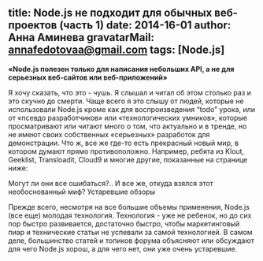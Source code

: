 title: Node.js не подходит для обычных веб-проектов (часть 1)
date: 2014-16-01
author: Анна Аминева
gravatarMail: annafedotovaa@gmail.com
tags: [Node.js]
---

**«Node.js полезен только для написания небольших API, а не для серьезных веб-сайтов или веб-приложений»**

Я хочу сказать, что это - чушь. Я слышал и читал об этом столько раз и это скучно до смерти. Чаще всего я это слышу от людей, которые не использовали Node.js кроме как для воспроизведения “todo” урока, или от «псевдо разработчиков» или «технологических умников», которые просматривают или читают много о том, что актуально и в тренде, но не имеют своих собственных «серьезных» разработок для демонстрации.
Что ж, все же где-то есть прекрасный новый мир, в котором думают прямо противоположно. Например, ребята из Klout, Geeklist, Transloadit, Cloud9 и многие другие, показанные на странице ниже:

Могут ли они все ошибаться?..
И все же, откуда взялся этот необоснованный миф?
Устаревшие обзоры

Прежде всего,  несмотря на все большие объемы применения, Node.js (все еще) молодая технология. Технология - уже не ребенок, но до сих пор быстро развивается,  достаточно быстро, чтобы маркетинговый пиар и технические статьи не успевали за самой технологией. В самом деле, большинство статей и топиков форума объясняют или обсуждают для чего Node.js хорош, а для чего нет, они уже очень устаревшие.
